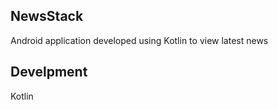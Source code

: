 ## NewsStack
Android application developed using Kotlin to view latest news

## Develpment
Kotlin <br>

